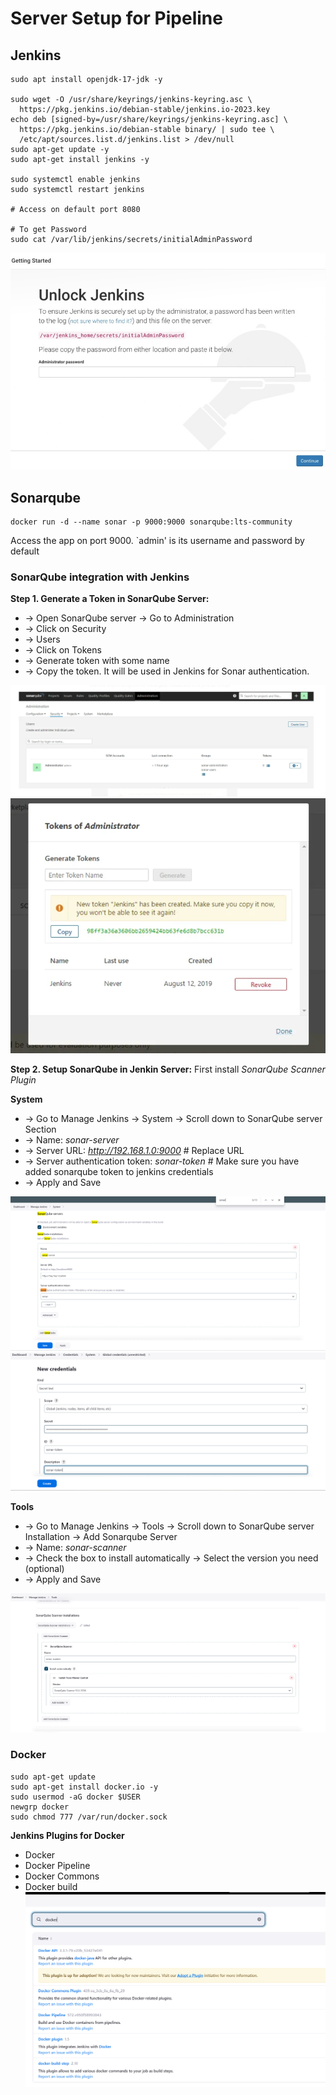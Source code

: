 # Server Setup for Pipeline

## Jenkins
```
sudo apt install openjdk-17-jdk -y

sudo wget -O /usr/share/keyrings/jenkins-keyring.asc \
  https://pkg.jenkins.io/debian-stable/jenkins.io-2023.key
echo deb [signed-by=/usr/share/keyrings/jenkins-keyring.asc] \
  https://pkg.jenkins.io/debian-stable binary/ | sudo tee \
  /etc/apt/sources.list.d/jenkins.list > /dev/null
sudo apt-get update -y
sudo apt-get install jenkins -y

sudo systemctl enable jenkins
sudo systemctl restart jenkins

# Access on default port 8080

# To get Password
sudo cat /var/lib/jenkins/secrets/initialAdminPassword
```
![Alt text](images/jenkins.png)


## Sonarqube
```
docker run -d --name sonar -p 9000:9000 sonarqube:lts-community
```
Access the app on port 9000. `admin' is its username and password by default

### SonarQube integration with Jenkins
**Step 1. Generate a Token in SonarQube Server:**
- -> Open SonarQube server -> Go to Administration
- -> Click on Security
- -> Users
- -> Click on Tokens
- -> Generate token with some name
- -> Copy the token. It will be used in Jenkins for Sonar authentication.

![Alt text](images/sonar-1.png)
![Alt text](images/sonar-2.png)

**Step 2. Setup SonarQube in Jenkin Server:**
First install *SonarQube Scanner Plugin*

**System**
- -> Go to Manage Jenkins -> System -> Scroll down to SonarQube server Section 
- -> Name: *sonar-server*
- -> Server URL: *http://192.168.1.0:9000*          # Replace URL
- -> Server authentication token: *sonar-token*     # Make sure you have added sonarqube token to jenkins credentials 
- -> Apply and Save

![Alt text](images/sonar-system.png)
![Alt text](images/sonar-token-jenkins.png)

**Tools**
- -> Go to Manage Jenkins -> Tools -> Scroll down to SonarQube server Installation -> Add Sonarqube Server
- -> Name: *sonar-scanner*
- -> Check the box to install automatically -> Select the version you need (optional)
- -> Apply and Save
  
 ![Alt text](images/sonar-tools.png) 
  


### Docker
```
sudo apt-get update
sudo apt-get install docker.io -y
sudo usermod -aG docker $USER 
newgrp docker
sudo chmod 777 /var/run/docker.sock
```
  **Jenkins Plugins for Docker**
- Docker
- Docker Pipeline
- Docker Commons
- Docker build
![Alt text](images/docker-plugins.png)


